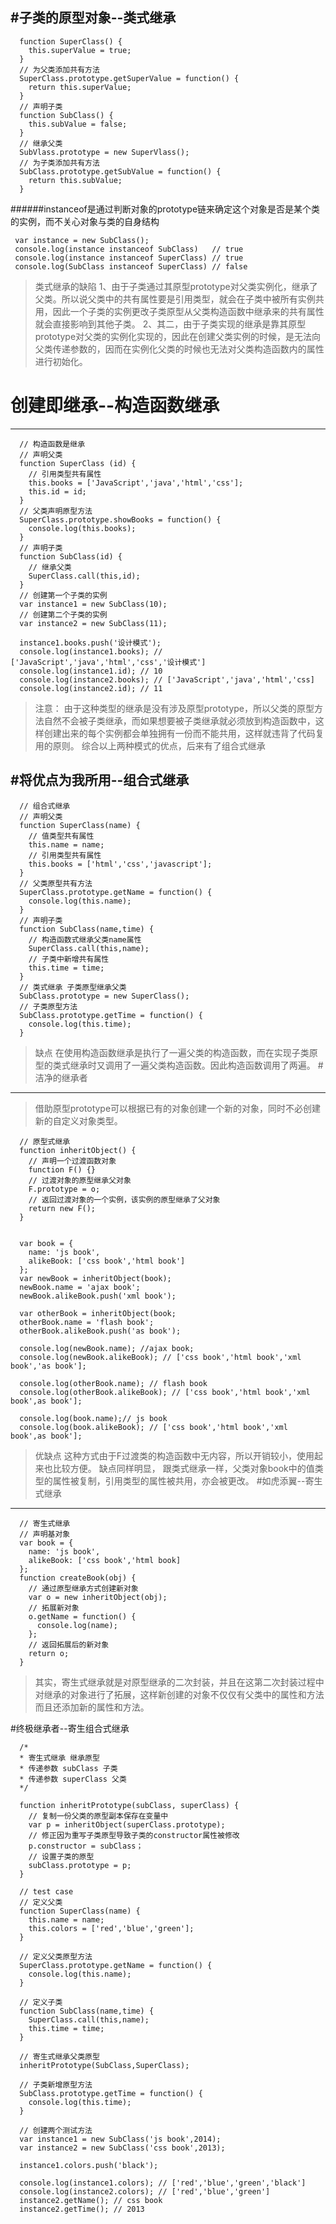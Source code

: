 #子类的原型对象--类式继承
---
```
  function SuperClass() {
    this.superValue = true;
  }
  // 为父类添加共有方法
  SuperClass.prototype.getSuperValue = function() {
    return this.superValue;
  }
  // 声明子类
  function SubClass() {
    this.subValue = false;
  }
  // 继承父类
  SubVlass.prototype = new SuperVlass();
  // 为子类添加共有方法
  SubClass.prototype.getSubValue = function() {
    return this.subValue;
  }
```
######instanceof是通过判断对象的prototype链来确定这个对象是否是某个类的实例，而不关心对象与类的自身结构
```
 var instance = new SubClass();
 console.log(instance instanceof SubClass)   // true
 console.log(instance instanceof SuperClass) // true
 console.log(SubClass instanceof SuperClass) // false
```
>类式继承的缺陷
  1、由于子类通过其原型prototype对父类实例化，继承了父类。所以说父类中的共有属性要是引用类型，就会在子类中被所有实例共用，因此一个子类的实例更改子类原型从父类构造函数中继承来的共有属性就会直接影响到其他子类。
  2、其二，由于子类实现的继承是靠其原型prototype对父类的实例化实现的，因此在创建父类实例的时候，是无法向父类传递参数的，因而在实例化父类的时候也无法对父类构造函数内的属性进行初始化。

# 创建即继承--构造函数继承
---
```
  // 构造函数是继承
  // 声明父类
  function SuperClass (id) {
    // 引用类型共有属性
    this.books = ['JavaScript','java','html','css'];
    this.id = id;
  }
  // 父类声明原型方法
  SuperClass.prototype.showBooks = function() {
    console.log(this.books);
  }
  // 声明子类
  function SubClass(id) {
    // 继承父类
    SuperClass.call(this,id);
  }
  // 创建第一个子类的实例
  var instance1 = new SubClass(10);
  // 创建第二个子类的实例
  var instance2 = new SubClass(11);

  instance1.books.push('设计模式');
  console.log(instance1.books); // ['JavaScript','java','html','css','设计模式']
  console.log(instance1.id); // 10
  console.log(instance2.books); // ['JavaScript','java','html','css]
  console.log(instance2.id); // 11
```

>注意： 
  由于这种类型的继承是没有涉及原型prototype，所以父类的原型方法自然不会被子类继承，而如果想要被子类继承就必须放到构造函数中，这样创建出来的每个实例都会单独拥有一份而不能共用，这样就违背了代码复用的原则。
  综合以上两种模式的优点，后来有了组合式继承

#将优点为我所用--组合式继承
---
```
  // 组合式继承
  // 声明父类
  function SuperClass(name) {
    // 值类型共有属性
    this.name = name;
    // 引用类型共有属性
    this.books = ['html','css','javascript'];
  }
  // 父类原型共有方法
  SuperClass.prototype.getName = function() {
    console.log(this.name);
  }
  // 声明子类
  function SubClass(name,time) {
    // 构造函数式继承父类name属性
    SuperClass.call(this,name);
    // 子类中新增共有属性
    this.time = time;
  }
  // 类式继承 子类原型继承父类
  SubClass.prototype = new SuperClass();
  // 子类原型方法
  SubClass.prototype.getTime = function() {
    console.log(this.time);
  }
```
>缺点
  在使用构造函数继承是执行了一遍父类的构造函数，而在实现子类原型的类式继承时又调用了一遍父类构造函数。因此构造函数调用了两遍。
#洁净的继承者
---
> 借助原型prototype可以根据已有的对象创建一个新的对象，同时不必创建新的自定义对象类型。
```
  // 原型式继承
  function inheritObject() {
    // 声明一个过渡函数对象
    function F() {}
    // 过渡对象的原型继承父对象
    F.prototype = o;
    // 返回过渡对象的一个实例，该实例的原型继承了父对象
    return new F();
  }


  var book = {
    name: 'js book',
    alikeBook: ['css book','html book']
  };
  var newBook = inheritObject(book);
  newBook.name = 'ajax book';
  newBook.alikeBook.push('xml book');

  var otherBook = inheritObject(book;
  otherBook.name = 'flash book';
  otherBook.alikeBook.push('as book');

  console.log(newBook.name); //ajax book;
  console.log(newBook.alikeBook); // ['css book','html book','xml book','as book'];

  console.log(otherBook.name); // flash book
  console.log(otherBook.alikeBook); // ['css book','html book','xml book',as book'];

  console.log(book.name);// js book
  console.log(book.alikeBook); // ['css book','html book','xml book',as book'];
```

>优缺点
  这种方式由于F过渡类的构造函数中无内容，所以开销较小，使用起来也比较方便。
  缺点同样明显， 跟类式继承一样，父类对象book中的值类型的属性被复制，引用类型的属性被共用，亦会被更改。
#如虎添翼--寄生式继承
---
```
  // 寄生式继承
  // 声明基对象
  var book = {
    name: 'js book',
    alikeBook: ['css book','html book]
  };
  function createBook(obj) {
    // 通过原型继承方式创建新对象
    var o = new inheritObject(obj);
    // 拓展新对象
    o.getName = function() {
      console.log(name);
    };
    // 返回拓展后的新对象
    return o;
  }
```
> 其实，寄生式继承就是对原型继承的二次封装，并且在这第二次封装过程中对继承的对象进行了拓展，这样新创建的对象不仅仅有父类中的属性和方法而且还添加新的属性和方法。

#终极继承者--寄生组合式继承
```
  /*
  * 寄生式继承 继承原型
  * 传递参数 subClass 子类
  * 传递参数 superClass 父类
  */

  function inheritPrototype(subClass, superClass) {
    // 复制一份父类的原型副本保存在变量中
    var p = inheritObject(superClass.prototype);
    // 修正因为重写子类原型导致子类的constructor属性被修改
    p.constructor = subClass；
    // 设置子类的原型
    subClass.prototype = p;
  }

  // test case 
  // 定义父类
  function SuperClass(name) {
    this.name = name;
    this.colors = ['red','blue','green'];
  }

  // 定义父类原型方法
  SuperClass.prototype.getName = function() {
    console.log(this.name);
  }

  // 定义子类
  function SubClass(name,time) {
    SuperClass.call(this,name);
    this.time = time;
  }

  // 寄生式继承父类原型
  inheritPrototype(SubClass,SuperClass);
  
  // 子类新增原型方法
  SubClass.prototype.getTime = function() {
    console.log(this.time);
  }

  // 创建两个测试方法
  var instance1 = new SubClass('js book',2014);
  var instance2 = new SubClass('css book',2013);

  instance1.colors.push('black');

  console.log(instance1.colors); // ['red','blue','green','black']
  console.log(instance2.colors); // ['red','blue','green']
  instance2.getName(); // css book
  instance2.getTime(); // 2013

```
